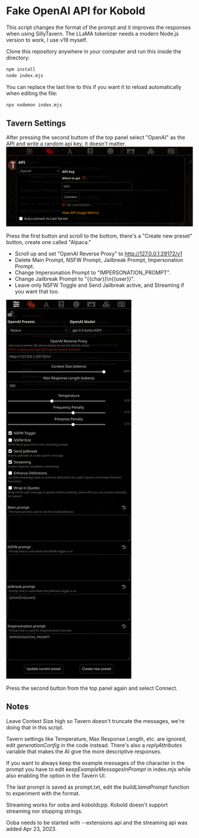 # Fake OpenAI API for Kobold

This script changes the format of the prompt and it improves the responses when using SillyTavern. The LLaMA tokenizer needs a modern Node.js version to work, I use v19 myself.

Clone this repository anywhere in your computer and run this inside the directory:

```sh
npm install
node index.mjs
```

You can replace the last line to this if you want it to reload automatically when editing the file:

```sh
npx nodemon index.mjs
```

## Tavern Settings

After pressing the second buttom of the top panel select "OpenAI" as the API and write a random api key, it doesn't matter.
![api connections](./api.png)

Press the first button and scroll to the bottom, there's a "Create new preset" button, create one called "Alpaca."

- Scroll up and set "OpenAI Reverse Proxy" to http://127.0.0.1:29172/v1
- Delete Main Prompt, NSFW Prompt, Jailbreak Prompt, Impersonation Prompt.
- Change Impersonation Prompt to "IMPERSONATION_PROMPT".
- Change Jailbreak Prompt to "{{char}}\n{{user}}".
- Leave only NSFW Toggle and Send Jailbreak active, and Streaming if you want that too.

![settings screenshot](./settings.png)

Press the second button from the top panel again and select Connect.

## Notes

Leave Context Size high so Tavern doesn't truncate the messages, we're doing that in this script.

Tavern settings like Temperature, Max Response Length, etc. are ignored, edit _generationConfig_ in the code instead.
There's also a _replyAttributes_ variable that makes the AI give the more descriptive responses.

If you want to always keep the example messages of the character in the prompt you have to edit _keepExampleMessagesInPrompt_ in index.mjs while also enabling the option in the Tavern UI.

The last prompt is saved as prompt.txt, edit the _buildLlamaPrompt_ function to experiment with the format.

Streaming works for ooba and koboldcpp. Kobold doesn't support streaming nor stopping strings.

Ooba needs to be started with --extensions api and the streaming api was added Apr 23, 2023.
